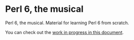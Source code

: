 # Perl 6, the musical

Perl 6, the musical. Material for learning Perl 6 from scratch. 

You can check out the [work in progress in this document](https://jj.github.io/perl6em/perl6.html).
